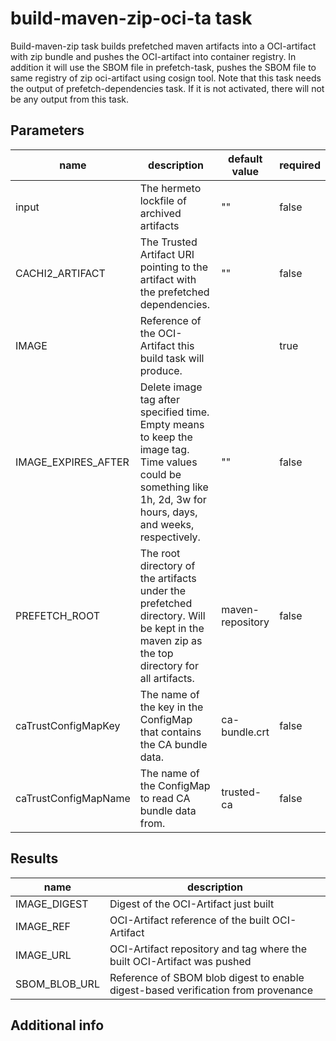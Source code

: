 # build-maven-zip-oci-ta task

Build-maven-zip task builds prefetched maven artifacts into a OCI-artifact with zip bundle  and pushes the OCI-artifact into container registry.
In addition it will use the SBOM file in prefetch-task, pushes the SBOM file to same registry of zip oci-artifact using cosign tool.
Note that this task needs the output of prefetch-dependencies task. If it is not activated, there will not be any output from this task.

## Parameters
|name|description|default value|required|
|---|---|---|---|
|input|The hermeto lockfile of archived artifacts|""|false|
|CACHI2_ARTIFACT|The Trusted Artifact URI pointing to the artifact with the prefetched dependencies.|""|false|
|IMAGE|Reference of the OCI-Artifact this build task will produce.||true|
|IMAGE_EXPIRES_AFTER|Delete image tag after specified time. Empty means to keep the image tag. Time values could be something like 1h, 2d, 3w for hours, days, and weeks, respectively.|""|false|
|PREFETCH_ROOT|The root directory of the artifacts under the prefetched directory. Will be kept in the maven zip as the top directory for all artifacts.|maven-repository|false|
|caTrustConfigMapKey|The name of the key in the ConfigMap that contains the CA bundle data.|ca-bundle.crt|false|
|caTrustConfigMapName|The name of the ConfigMap to read CA bundle data from.|trusted-ca|false|

## Results
|name|description|
|---|---|
|IMAGE_DIGEST|Digest of the OCI-Artifact just built|
|IMAGE_REF|OCI-Artifact reference of the built OCI-Artifact|
|IMAGE_URL|OCI-Artifact repository and tag where the built OCI-Artifact was pushed|
|SBOM_BLOB_URL|Reference of SBOM blob digest to enable digest-based verification from provenance|


## Additional info
